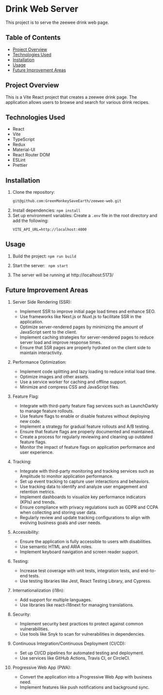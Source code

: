 # Drink Web Server

This project is to serve the zeewee drink web page.

## Table of Contents

- [Project Overview](#project-overview)
- [Technologies Used](#technologies-used)
- [Installation](#installation)
- [Usage](#usage)
- [Future Improvement Areas](#future-improvement-areas)

## Project Overview

This is a Vite React project that creates a zeewee drink page. The application allows users to browse and search for various drink recipes.

## Technologies Used

- React
- Vite
- TypeScript
- Redux
- Material-UI
- React Router DOM
- ESLint
- Prettier


## Installation

1. Clone the repository:
	 ```sh
	git@github.com:GreenMonkeySaveEarth/zeewee-web.git
	```
2. Install dependencies:
```npm install```
3. Set up environment variables: Create a `.env` file in the root directory and add the following:
	```
	VITE_API_URL=http://localhost:4000
	```

## Usage
1. Build the project:
		```npm run build```

2. Start the server:
		```	npm start```

3. The server will be running at http://localhost:5173/

## Future Improvement Areas
1. Server Side Rendering (SSR):
	- Implement SSR to improve initial page load times and enhance SEO.
	- Use frameworks like Next.js or Nuxt.js to facilitate SSR in the application.
	- Optimize server-rendered pages by minimizing the amount of JavaScript sent to the client.
	- Implement caching strategies for server-rendered pages to reduce server load and improve response times.
	- Ensure that SSR pages are properly hydrated on the client side to maintain interactivity.

2. Performance Optimization:
	- Implement code splitting and lazy loading to reduce initial load time.
	- Optimize images and other assets.
	- Use a service worker for caching and offline support.
	- Minimize and compress CSS and JavaScript files.

3. Feature Flag:
	- Integrate with third-party feature flag services such as LaunchDarkly to manage feature rollouts.
	- Use feature flags to enable or disable features without deploying new code.
	- Implement a strategy for gradual feature rollouts and A/B testing.
	- Ensure that feature flags are properly documented and maintained.
	- Create a process for regularly reviewing and cleaning up outdated feature flags.
	- Monitor the impact of feature flags on application performance and user experience.

4. Tracking:
	- Integrate with third-party monitoring and tracking services such as Amplitude to monitor application performance.
	- Set up event tracking to capture user interactions and behaviors.
	- Use tracking data to identify and analyze user engagement and retention metrics.
	- Implement dashboards to visualize key performance indicators (KPIs) and trends.
	- Ensure compliance with privacy regulations such as GDPR and CCPA when collecting and storing user data.
	- Regularly review and update tracking configurations to align with evolving business goals and user needs.

5. Accessibility:
	- Ensure the application is fully accessible to users with disabilities.
	- Use semantic HTML and ARIA roles.
	- Implement keyboard navigation and screen reader support.

6. Testing:
	- Increase test coverage with unit tests, integration tests, and end-to-end tests.
	- Use testing libraries like Jest, React Testing Library, and Cypress.

7. Internationalization (i18n):
	- Add support for multiple languages.
	- Use libraries like react-i18next for managing translations.

8. Security:
	- Implement security best practices to protect against common vulnerabilities.
	- Use tools like Snyk to scan for vulnerabilities in dependencies.

9. Continuous Integration/Continuous Deployment (CI/CD):
	- Set up CI/CD pipelines for automated testing and deployment.
	- Use services like GitHub Actions, Travis CI, or CircleCI.

10. Progressive Web App (PWA):
	- Convert the application into a Progressive Web App with business need.
	- Implement features like push notifications and background sync.